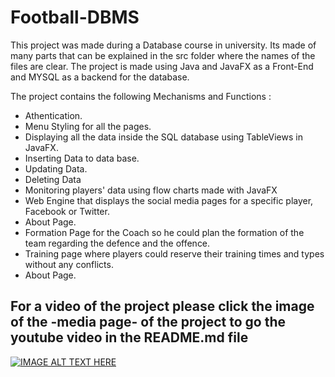 # Football-DBMS

This project was made during a Database course in university.
Its made of many parts that can be explained in the src folder where the names of the files are clear.
The project is made using Java and JavaFX as a Front-End and MYSQL as a backend for the database.

The project contains the following Mechanisms and Functions :

- Athentication.
- Menu Styling for all the pages.
- Displaying all the data inside the SQL database using TableViews in JavaFX.
- Inserting Data to data base.
- Updating Data.
- Deleting Data
- Monitoring players' data using flow charts made with JavaFX
- Web Engine that displays the social media pages for a specific player, Facebook or Twitter.
- About Page.
- Formation Page for the Coach so he could plan the formation of the team regarding the defence and the offence.
- Training page where players could reserve their training times and types without any conflicts.
- About Page.
 
 
## For a video of the project please click the image of the -media page- of the project to go the youtube video in the README.md file
 
[![IMAGE ALT TEXT HERE](https://user-images.githubusercontent.com/36306586/58726557-bd1ea980-83ea-11e9-9d44-e8d6ce1d2cf9.png)](http://www.youtube.com/watch?v=Opc4garDQuo&feature=youtu.be)
